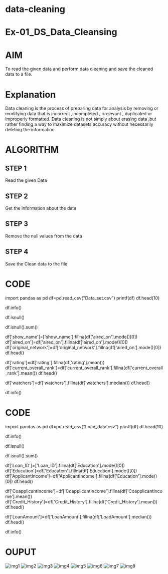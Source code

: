# data-cleaning
# Ex-01_DS_Data_Cleansing
# AIM
To read the given data and perform data cleaning and save the cleaned data to a file.

# Explanation
Data cleaning is the process of preparing data for analysis by removing or modifying data that is incorrect ,incompleted , irrelevant , duplicated or improperly formatted. Data cleaning is not simply about erasing data ,but rather finding a way to maximize datasets accuracy without necessarily deleting the information.

# ALGORITHM
## STEP 1
Read the given Data

## STEP 2
Get the information about the data

## STEP 3
Remove the null values from the data

## STEP 4
Save the Clean data to the file
# CODE
import pandas as pd
df=pd.read_csv("Data_set.csv")
printf(df)
df.head(10)

df.info()

df.isnull()

df.isnull().sum()

df['show_name']=['show_name'].fillna(df['aired_on'].mode()[0])
df['aired_on']=df['aired_on'].fillna(df['aired_on'].mode()[0])
df['original_network']=df['original_network'].fillna(df['aired_on'].mode()[0])
df.head()

df['rating']=df['rating'].fillna(df['rating'].mean())
df['current_overall_rank']=df['current_overall_rank'].fillna(df['current_overall_rank'].mean())
df.head()

df['watchers']=df['watchers'].fillna(df['watchers'].median())
df.head()

df.info()
# CODE

import pandas as pd
df=pd.read_csv("Loan_data.csv")
printf(df)
df.head(10)

df.info()

df.isnull()

df.isnull().sum()

df['Loan_ID']=['Loan_ID'].fillna(df['Education'].mode()[0])
df['Education']=df['Education'].fillna(df['Education'].mode()[0])
df['ApplicantIncome']=df['ApplicantIncome'].fillna(df['Education'].mode()[0])
df.head()

df['CoapplicantIncome']=df['CoapplicantIncome'].fillna(df['CoapplicantIncome'].mean())
df['Credit_History']=df['Credit_History'].fillna(df['Credit_History'].mean())
df.head()

df['LoanAmount']=df['LoanAmount'].fillna(df['LoadAmount'].median())
df.head()

df.info()

# OUPUT
![img1](https://user-images.githubusercontent.com/107982953/226191154-08ba4f16-b6f7-43b7-b3f9-cc4e12fc7219.png)
![img2](https://user-images.githubusercontent.com/107982953/226191247-3f0c538e-bb22-44db-92ad-d8ddd8872267.png)
![img3](https://user-images.githubusercontent.com/107982953/226191394-36f23c92-673f-47bb-8ebb-9216ca76ab98.png)
![img4](https://user-images.githubusercontent.com/107982953/226191472-d508cbb3-4ddc-4c9b-b6dc-379456b58b3e.png)
![img5](https://user-images.githubusercontent.com/107982953/226191524-72fcf8ee-6aff-4b55-88ef-45ad1bd528e4.png)
![img6](https://user-images.githubusercontent.com/107982953/226191597-65dfaed2-4c61-4077-a748-11da06defc0b.png)
![img7](https://user-images.githubusercontent.com/107982953/226191653-63c4cd72-cfd8-4f48-b2ae-e1845632d9eb.png)
![img8](https://user-images.githubusercontent.com/107982953/226191697-386809d9-0194-49f0-acc8-e9b4037c369f.png)





